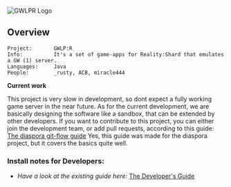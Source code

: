 ![GWLPR Logo](http://img851.imageshack.us/img851/7279/logo4jb.png)

## Overview
    Project:       GWLP:R
    Info:          It's a set of game-apps for Reality:Shard that emulates a GW (1) server.
    Languages:     Java
    People:        _rusty, ACB, miracle444

**Current work**

This project is very slow in development, so dont expect a fully working game server in the near future.
As for the current development, we are basically designing the software like a sandbox, that can be extended by
other developers. If you want to contribute to this project, you can either join the development team, or add
pull requests, according to this guide: [The diaspora git-flow guide](https://github.com/diaspora/diaspora/wiki/Git-Workflow)
Yes, this guide was made for the diaspora project, but it covers the basics quite well.

### Install notes for Developers:
 - _Have a look at the existing guide here:_  [The Developer's Guide](http://github.com/GameRevision/GWLP-R/wiki/Dev-HowTo)